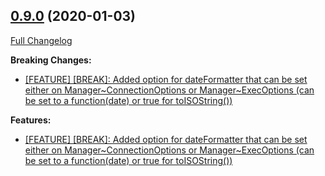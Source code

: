 ## [0.9.0](https://ugate.github.io/sqler/tree/v0.9.0) (2020-01-03)
[Full Changelog](https://ugate.github.io/sqler/compare/v0.8.1...v0.9.0)


__Breaking Changes:__
* [[FEATURE] [BREAK]: Added option for dateFormatter that can be set either on Manager~ConnectionOptions or Manager~ExecOptions (can be set to a function(date) or true for toISOString())](https://ugate.github.io/sqler/commit/8393bee6b00a520ac858f5cdfe300ce11f6bf5f0)

__Features:__
* [[FEATURE] [BREAK]: Added option for dateFormatter that can be set either on Manager~ConnectionOptions or Manager~ExecOptions (can be set to a function(date) or true for toISOString())](https://ugate.github.io/sqler/commit/8393bee6b00a520ac858f5cdfe300ce11f6bf5f0)